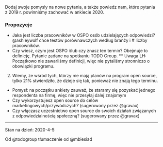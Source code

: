 Dodaj swoje pomysły na nowe pytania, a także powiedz nam, które pytania z 2019 r. powinniśmy zachować w ankiecie 2020.


### Propozycje
* Jaka jest liczba pracowników w OSPO osób udzielających odpowiedzi? @ashleywolf chce testów porównawczych według branży i # liczby pracowników.
* Czy wiesz, czym jest OSPO i/lub czy znasz ten termin? Obejmuje to definicję. Pytanie zadane na spotkaniu TODO Group.
** Uwaga LH: Początkowo nie zawarliśmy definicji, więc nie pytaliśmy stronniczo o obowiązki programu.
2) Wiemy, że wśród tych, którzy nie mają planów na program open source, tylko 21% stwierdziło, że dzieje się tak, ponieważ nie znają tego terminu.
* Pomysł: na początku ankiety zauważ, że staramy się pozyskać jednego respondenta na firmę, więc nie przesyłaj dalej znajomym
* Czy wykorzystujesz open source do celów marketingowych/przywódczych? (sugerowany przez @gravax)
* Czy włączasz uczestnictwo open source do swoich działań związanych z odpowiedzialnością społeczną? (sugerowany przez @gravax)

____________________
Stan na dzień: 2020-4-5

Od @todogroup tłumaczenie od @mbiesiad
